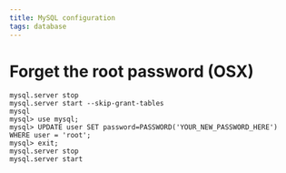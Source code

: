 ```yaml
---
title: MySQL configuration
tags: database
---
```


# Forget the root password (OSX)


    mysql.server stop
    mysql.server start --skip-grant-tables 
    mysql
    mysql> use mysql;
    mysql> UPDATE user SET password=PASSWORD('YOUR_NEW_PASSWORD_HERE') WHERE user = 'root';
    mysql> exit;
    mysql.server stop
    mysql.server start